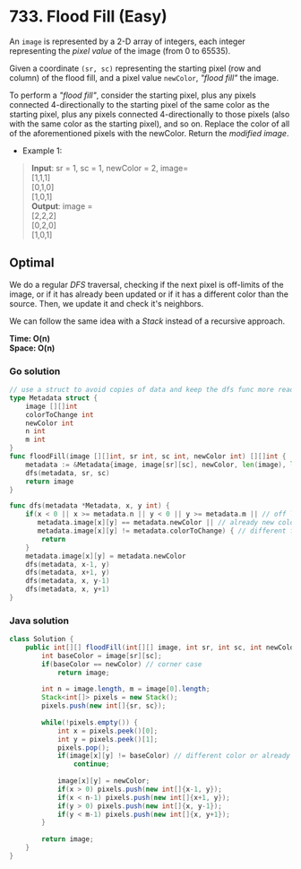 # 733. Flood Fill (Easy)

An `image` is represented by a 2-D array of integers, each integer representing the *pixel value* of
the image (from 0 to 65535).

Given a coordinate `(sr, sc)` representing the starting pixel (row and column) of the flood fill,
and a pixel value `newColor`, *"flood fill"* the image.

To perform a *"flood fill"*, consider the starting pixel, plus any pixels connected 4-directionally
to the starting pixel of the same color as the starting pixel, plus any pixels connected
4-directionally to those pixels (also with the same color as the starting pixel), and so on. Replace
the color of all of the aforementioned pixels with the newColor. Return the *modified image*.

- Example 1:
> **Input**: sr = 1, sc = 1, newColor = 2, image= <br>
> [1,1,1] <br>
> [0,1,0] <br>
> [1,0,1] <br>
> **Output**: image = <br>
> [2,2,2] <br>
> [0,2,0] <br>
> [1,0,1] <br>

## Optimal
We do a regular *DFS* traversal, checking if the next pixel is off-limits of the image, or if it
has already been updated or if it has a different color than the source. Then, we update it and
check it's neighbors.

We can follow the same idea with a *Stack* instead of a recursive approach.

**Time: O(n) <br> Space: O(n)**

### Go solution
```go
// use a struct to avoid copies of data and keep the dfs func more readable
type Metadata struct {
    image [][]int
    colorToChange int
    newColor int
    n int
    m int
}
func floodFill(image [][]int, sr int, sc int, newColor int) [][]int {
    metadata := &Metadata{image, image[sr][sc], newColor, len(image), len(image[0])}
    dfs(metadata, sr, sc)
    return image
}

func dfs(metadata *Metadata, x, y int) {
    if(x < 0 || x >= metadata.n || y < 0 || y >= metadata.m || // off limits
       metadata.image[x][y] == metadata.newColor || // already new color (corner case)
       metadata.image[x][y] != metadata.colorToChange) { // different from color to change
        return
    }
    metadata.image[x][y] = metadata.newColor
    dfs(metadata, x-1, y)
    dfs(metadata, x+1, y)
    dfs(metadata, x, y-1)
    dfs(metadata, x, y+1)
}
```
### Java solution
```java
class Solution {
    public int[][] floodFill(int[][] image, int sr, int sc, int newColor) {
        int baseColor = image[sr][sc];
        if(baseColor == newColor) // corner case
            return image;
        
        int n = image.length, m = image[0].length;
        Stack<int[]> pixels = new Stack();
        pixels.push(new int[]{sr, sc});
        
        while(!pixels.empty()) {
            int x = pixels.peek()[0];
            int y = pixels.peek()[1];
            pixels.pop();
            if(image[x][y] != baseColor) // different color or already colored
                continue;
            
            image[x][y] = newColor;
            if(x > 0) pixels.push(new int[]{x-1, y});
            if(x < n-1) pixels.push(new int[]{x+1, y});
            if(y > 0) pixels.push(new int[]{x, y-1});
            if(y < m-1) pixels.push(new int[]{x, y+1});
        }
        
        return image;
    }
}
```